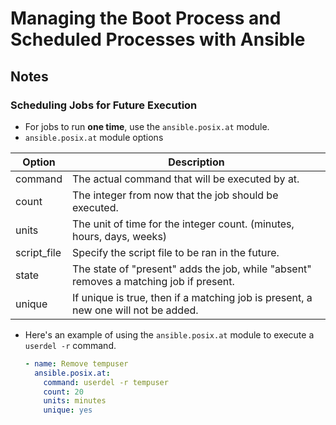 # Managing the Boot Process and Scheduled Processes with Ansible

## Notes

### Scheduling Jobs for Future Execution

- For jobs to run **one time**, use the `ansible.posix.at` module.
- `ansible.posix.at` module options

| Option      | Description                                                                            |
| -----       | -----                                                                                  |
| command     | The actual command that will be executed by at.                                        |
| count       | The integer from now that the job should be executed.                                  |
| units       | The unit of time for the integer count. (minutes, hours, days, weeks)                  |
| script_file | Specify the script file to be ran in the future.                                       |
| state       | The state of "present" adds the job, while "absent" removes a matching job if present. |
| unique      | If unique is true, then if a matching job is present, a new one will not be added.     |

- Here's an example of using the `ansible.posix.at` module to execute a `userdel -r` command.

  ```yaml
  - name: Remove tempuser
    ansible.posix.at:
      command: userdel -r tempuser
      count: 20
      units: minutes
      unique: yes
  ```
  